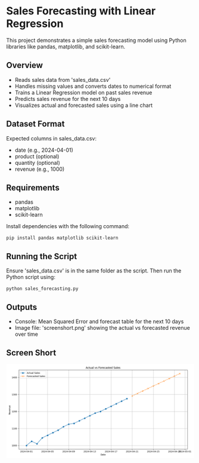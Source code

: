 Sales Forecasting with Linear Regression
========================================

This project demonstrates a simple sales forecasting model using Python libraries like pandas, matplotlib, and scikit-learn.

Overview
--------
- Reads sales data from 'sales_data.csv'
- Handles missing values and converts dates to numerical format
- Trains a Linear Regression model on past sales revenue
- Predicts sales revenue for the next 10 days
- Visualizes actual and forecasted sales using a line chart

Dataset Format
--------------
Expected columns in sales_data.csv:
- date (e.g., 2024-04-01)
- product (optional)
- quantity (optional)
- revenue (e.g., 1000)

Requirements
------------
- pandas
- matplotlib
- scikit-learn

Install dependencies with the following command:

    pip install pandas matplotlib scikit-learn

Running the Script
------------------
Ensure 'sales_data.csv' is in the same folder as the script. Then run the Python script using:

    python sales_forecasting.py

Outputs
-------
- Console: Mean Squared Error and forecast table for the next 10 days
- Image file: 'screenshort.png' showing the actual vs forecasted revenue over time


Screen Short
-------------
![Sales Forecast](sales_forecast_plot.png)

